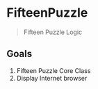 # FifteenPuzzle

> Fifteen Puzzle Logic

## Goals

1. Fifteen Puzzle Core Class
2. Display Internet browser
